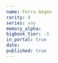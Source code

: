 ```yaml
---
name: Forra Gegen
rarity: 4
series: voy
memory_alpha:
bigbook_tier: -1
in_portal: true
date:
published: true
---
```



